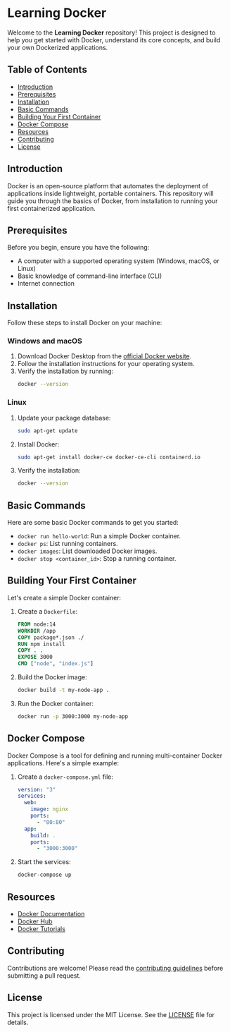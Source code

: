 # Learning Docker

Welcome to the **Learning Docker** repository! This project is designed to help you get started with Docker, understand its core concepts, and build your own Dockerized applications.

## Table of Contents

- [Introduction](#introduction)
- [Prerequisites](#prerequisites)
- [Installation](#installation)
- [Basic Commands](#basic-commands)
- [Building Your First Container](#building-your-first-container)
- [Docker Compose](#docker-compose)
- [Resources](#resources)
- [Contributing](#contributing)
- [License](#license)

## Introduction

Docker is an open-source platform that automates the deployment of applications inside lightweight, portable containers. This repository will guide you through the basics of Docker, from installation to running your first containerized application.

## Prerequisites

Before you begin, ensure you have the following:

- A computer with a supported operating system (Windows, macOS, or Linux)
- Basic knowledge of command-line interface (CLI)
- Internet connection

## Installation

Follow these steps to install Docker on your machine:

### Windows and macOS

1. Download Docker Desktop from the [official Docker website](https://www.docker.com/products/docker-desktop).
2. Follow the installation instructions for your operating system.
3. Verify the installation by running:
   ```bash
   docker --version
   ```

### Linux

1. Update your package database:
   ```bash
   sudo apt-get update
   ```
2. Install Docker:
   ```bash
   sudo apt-get install docker-ce docker-ce-cli containerd.io
   ```
3. Verify the installation:
   ```bash
   docker --version
   ```

## Basic Commands

Here are some basic Docker commands to get you started:

- `docker run hello-world`: Run a simple Docker container.
- `docker ps`: List running containers.
- `docker images`: List downloaded Docker images.
- `docker stop <container_id>`: Stop a running container.

## Building Your First Container

Let's create a simple Docker container:

1. Create a `Dockerfile`:

   ```dockerfile
   FROM node:14
   WORKDIR /app
   COPY package*.json ./
   RUN npm install
   COPY . .
   EXPOSE 3000
   CMD ["node", "index.js"]
   ```

2. Build the Docker image:

   ```bash
   docker build -t my-node-app .
   ```

3. Run the Docker container:
   ```bash
   docker run -p 3000:3000 my-node-app
   ```

## Docker Compose

Docker Compose is a tool for defining and running multi-container Docker applications. Here's a simple example:

1. Create a `docker-compose.yml` file:

   ```yaml
   version: "3"
   services:
     web:
       image: nginx
       ports:
         - "80:80"
     app:
       build: .
       ports:
         - "3000:3000"
   ```

2. Start the services:
   ```bash
   docker-compose up
   ```

## Resources

- [Docker Documentation](https://docs.docker.com/)
- [Docker Hub](https://hub.docker.com/)
- [Docker Tutorials](https://www.docker.com/101-tutorial)

## Contributing

Contributions are welcome! Please read the [contributing guidelines](CONTRIBUTING.md) before submitting a pull request.

## License

This project is licensed under the MIT License. See the [LICENSE](LICENSE) file for details.

```

```
